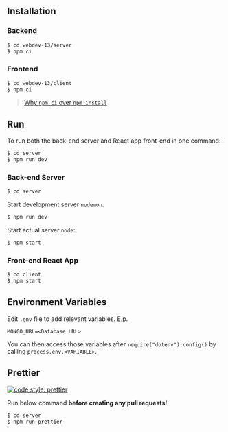## Installation

### Backend

```bash
$ cd webdev-13/server
$ npm ci
```

### Frontend

```bash
$ cd webdev-13/client
$ npm ci
```

> [Why `npm ci` over `npm install`](https://stackoverflow.com/questions/48524417/should-the-package-lock-json-file-be-added-to-gitignore)

## Run

To run both the back-end server and React app front-end in one command:

```bash
$ cd server
$ npm run dev
```

### Back-end Server

```bash
$ cd server
```

Start development server `nodemon`:

```bash
$ npm run dev
```

Start actual server `node`:

```bash
$ npm start
```

### Front-end React App

```bash
$ cd client
$ npm start
```

## Environment Variables

Edit `.env` file to add relevant variables.
E.p.

```
MONGO_URL=<Database URL>
```

You can then access those variables after `require("dotenv").config()` by calling `process.env.<VARIABLE>`.

## Prettier

[![code style: prettier](https://img.shields.io/badge/code_style-prettier-ff69b4.svg?style=flat-square)](https://github.com/prettier/prettier)

Run below command **before creating any pull requests!**

```bash
$ cd server
$ npm run prettier
```
